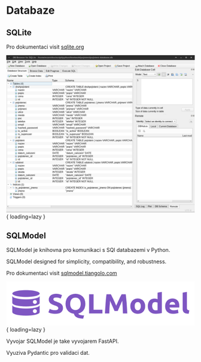 # Databaze


## SQLite

Pro dokumentaci visit [sqlite.org](https://sqlite.org/index.html)


![Login token](img/db1.png){ loading=lazy }

## SQLModel

SQLModel je knihovna pro komunikaci s SQl databazemi v Python.

SQLModel designed for simplicity, compatibility, and robustness.

Pro dokumentaci visit [sqlmodel.tiangolo.com](https://sqlmodel.tiangolo.com/)

![Login token](img/sqlm1.png){ loading=lazy }

Vyvojar SQLModel je take vyvojarem FastAPI.

Vyuziva Pydantic pro validaci dat.
